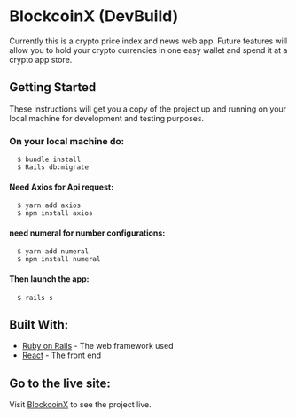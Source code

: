 
# BlockcoinX (DevBuild)

Currently this is a crypto price index and news web app. Future features will allow you
to hold your crypto currencies in one easy wallet and spend it at a crypto app store.
## Getting Started

These instructions will get you a copy of the project up and running on your local machine for development and testing purposes.


### On your local machine do:
```
  $ bundle install
  $ Rails db:migrate
```

#### Need Axios for Api request:
```
  $ yarn add axios
  $ npm install axios
```

#### need numeral for number configurations:
```
  $ yarn add numeral
  $ npm install numeral
```
#### Then launch the app:
```
  $ rails s
```



## Built With:

  * [Ruby on Rails](https://rubyonrails.org) - The web framework used
  * [React](https://reactjs.org) - The front end

## Go to the live site:

Visit [BlockcoinX](http://www.blockcoinx.com) to see the project live.
